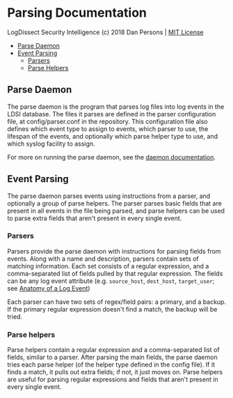 # Parsing Documentation

LogDissect Security Intelligence (c) 2018 Dan Persons | [MIT License](../LICENSE)

- [Parse Daemon](#parse-daemon)
- [Event Parsing](#event-parsing)
    - [Parsers](#parsers)
    - [Parse Helpers](#parse-helpers)

## Parse Daemon
The parse daemon is the program that parses log files into log events in the LDSI database. The files it parses are defined in the parser configuration file, at config/parser.conf in the repository. This configuration file also defines which event type to assign to events, which parser to use, the lifespan of the events, and optionally which parse helper type to use, and which syslog facility to assign.

For more on running the parse daemon, see the [daemon documentation](daemons.md).

## Event Parsing
The parse daemon parses events using instructions from a parser, and optionally a group of parse helpers. The parser parses basic fields that are present in all events in the file being parsed, and parse helpers can be used to parse extra fields that aren't present in every single event.

### Parsers
Parsers provide the parse daemon with instructions for parsing fields from events. Along with a name and description, parsers contain sets of matching information. Each set consists of a regular expression, and a comma-separated list of fields pulled by that regular expression. The fields can be any log event attribute (e.g. `source_host`, `dest_host`, `target_user`; see [Anatomy of a Log Event](events.md/#anatomy-of-a-log-event))

Each parser can have two sets of regex/field pairs: a primary, and a backup. If the primary regular expression doesn't find a match, the backup will be tried.

### Parse helpers
Parse helpers contain a regular expression and a comma-separated list of fields, similar to a parser. After parsing the main fields, the parse daemon tries each parse helper (of the helper type defined in the config file). If it finds a match, it pulls out extra fields; if not, it just moves on. Parse helpers are useful for parsing regular expressions and fields that aren't present in every single event.
